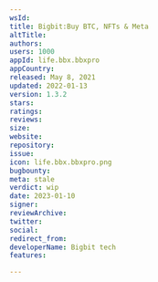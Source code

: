 ```yaml
---
wsId: 
title: Bigbit:Buy BTC, NFTs & Meta
altTitle: 
authors: 
users: 1000
appId: life.bbx.bbxpro
appCountry: 
released: May 8, 2021
updated: 2022-01-13
version: 1.3.2
stars: 
ratings: 
reviews: 
size: 
website: 
repository: 
issue: 
icon: life.bbx.bbxpro.png
bugbounty: 
meta: stale
verdict: wip
date: 2023-01-10
signer: 
reviewArchive: 
twitter: 
social: 
redirect_from: 
developerName: Bigbit tech
features: 

---
```


